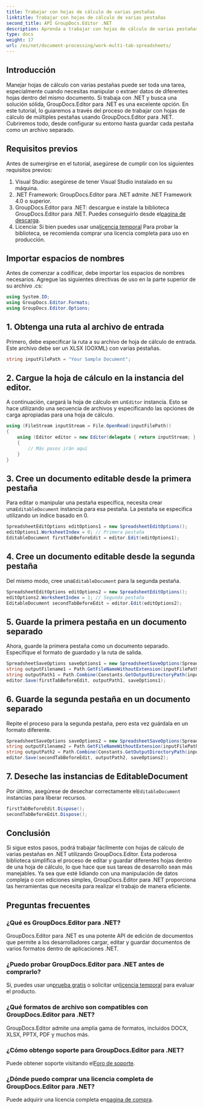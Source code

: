 ```yaml
---
title: Trabajar con hojas de cálculo de varias pestañas
linktitle: Trabajar con hojas de cálculo de varias pestañas
second_title: API GroupDocs.Editor .NET
description: Aprenda a trabajar con hojas de cálculo de varias pestañas en .NET usando GroupDocs.Editor. Se incluyen guía paso a paso, ejemplos de código y mejores prácticas.
type: docs
weight: 17
url: /es/net/document-processing/work-multi-tab-spreadsheets/
---
```

## Introducción
Manejar hojas de cálculo con varias pestañas puede ser toda una tarea, especialmente cuando necesitas manipular o extraer datos de diferentes hojas dentro del mismo documento. Si trabaja con .NET y busca una solución sólida, GroupDocs.Editor para .NET es una excelente opción. En este tutorial, lo guiaremos a través del proceso de trabajar con hojas de cálculo de múltiples pestañas usando GroupDocs.Editor para .NET. Cubriremos todo, desde configurar su entorno hasta guardar cada pestaña como un archivo separado.
## Requisitos previos
Antes de sumergirse en el tutorial, asegúrese de cumplir con los siguientes requisitos previos:
1. Visual Studio: asegúrese de tener Visual Studio instalado en su máquina.
2. .NET Framework: GroupDocs.Editor para .NET admite .NET Framework 4.0 o superior.
3. GroupDocs.Editor para .NET: descargue e instale la biblioteca GroupDocs.Editor para .NET. Puedes conseguirlo desde el[pagina de descarga](https://releases.groupdocs.com/editor/net/).
4.  Licencia: Si bien puedes usar una[licencia temporal](https://purchase.groupdocs.com/temporary-license/) Para probar la biblioteca, se recomienda comprar una licencia completa para uso en producción.
## Importar espacios de nombres
Antes de comenzar a codificar, debe importar los espacios de nombres necesarios. Agregue las siguientes directivas de uso en la parte superior de su archivo .cs:
```csharp
using System.IO;
using GroupDocs.Editor.Formats;
using GroupDocs.Editor.Options;
```
## 1. Obtenga una ruta al archivo de entrada
Primero, debe especificar la ruta a su archivo de hoja de cálculo de entrada. Este archivo debe ser un XLSX (OOXML) con varias pestañas.
```csharp
string inputFilePath = "Your Sample Document";
```
## 2. Cargue la hoja de cálculo en la instancia del editor.
 A continuación, cargará la hoja de cálculo en un`Editor` instancia. Esto se hace utilizando una secuencia de archivos y especificando las opciones de carga apropiadas para una hoja de cálculo.
```csharp
using (FileStream inputStream = File.OpenRead(inputFilePath))
{
    using (Editor editor = new Editor(delegate { return inputStream; }, delegate { return new SpreadsheetLoadOptions(); }))
    {
        // Más pasos irán aquí
    }
}
```
## 3. Cree un documento editable desde la primera pestaña
 Para editar o manipular una pestaña específica, necesita crear una`EditableDocument` instancia para esa pestaña. La pestaña se especifica utilizando un índice basado en 0.
```csharp
SpreadsheetEditOptions editOptions1 = new SpreadsheetEditOptions();
editOptions1.WorksheetIndex = 0; // Primera pestaña
EditableDocument firstTabBeforeEdit = editor.Edit(editOptions1);
```
## 4. Cree un documento editable desde la segunda pestaña
 Del mismo modo, cree una`EditableDocument` para la segunda pestaña.
```csharp
SpreadsheetEditOptions editOptions2 = new SpreadsheetEditOptions();
editOptions2.WorksheetIndex = 1; // Segunda pestaña
EditableDocument secondTabBeforeEdit = editor.Edit(editOptions2);
```
## 5. Guarde la primera pestaña en un documento separado
Ahora, guarde la primera pestaña como un documento separado. Especifique el formato de guardado y la ruta de salida.
```csharp
SpreadsheetSaveOptions saveOptions1 = new SpreadsheetSaveOptions(SpreadsheetFormats.Xlsm);
string outputFilename1 = Path.GetFileNameWithoutExtension(inputFilePath) + "_tab1.xlsm";
string outputPath1 = Path.Combine(Constants.GetOutputDirectoryPath(inputFilePath), outputFilename1);
editor.Save(firstTabBeforeEdit, outputPath1, saveOptions1);
```
## 6. Guarde la segunda pestaña en un documento separado
Repite el proceso para la segunda pestaña, pero esta vez guárdala en un formato diferente.
```csharp
SpreadsheetSaveOptions saveOptions2 = new SpreadsheetSaveOptions(SpreadsheetFormats.Xlsb);
string outputFilename2 = Path.GetFileNameWithoutExtension(inputFilePath) + "_tab2.xlsb";
string outputPath2 = Path.Combine(Constants.GetOutputDirectoryPath(inputFilePath), outputFilename2);
editor.Save(secondTabBeforeEdit, outputPath2, saveOptions2);
```
## 7. Deseche las instancias de EditableDocument
 Por último, asegúrese de desechar correctamente el`EditableDocument` instancias para liberar recursos.
```csharp
firstTabBeforeEdit.Dispose();
secondTabBeforeEdit.Dispose();
```

## Conclusión
Si sigue estos pasos, podrá trabajar fácilmente con hojas de cálculo de varias pestañas en .NET utilizando GroupDocs.Editor. Esta poderosa biblioteca simplifica el proceso de editar y guardar diferentes hojas dentro de una hoja de cálculo, lo que hace que sus tareas de desarrollo sean más manejables. Ya sea que esté lidiando con una manipulación de datos compleja o con ediciones simples, GroupDocs.Editor para .NET proporciona las herramientas que necesita para realizar el trabajo de manera eficiente.
## Preguntas frecuentes
### ¿Qué es GroupDocs.Editor para .NET?
GroupDocs.Editor para .NET es una potente API de edición de documentos que permite a los desarrolladores cargar, editar y guardar documentos de varios formatos dentro de aplicaciones .NET.
### ¿Puedo probar GroupDocs.Editor para .NET antes de comprarlo?
 Sí, puedes usar un[prueba gratis](https://releases.groupdocs.com/) o solicitar un[licencia temporal](https://purchase.groupdocs.com/temporary-license/) para evaluar el producto.
### ¿Qué formatos de archivo son compatibles con GroupDocs.Editor para .NET?
GroupDocs.Editor admite una amplia gama de formatos, incluidos DOCX, XLSX, PPTX, PDF y muchos más.
### ¿Cómo obtengo soporte para GroupDocs.Editor para .NET?
 Puede obtener soporte visitando el[Foro de soporte](https://forum.groupdocs.com/c/editor/20).
### ¿Dónde puedo comprar una licencia completa de GroupDocs.Editor para .NET?
 Puede adquirir una licencia completa en[pagina de compra](https://purchase.groupdocs.com/buy).